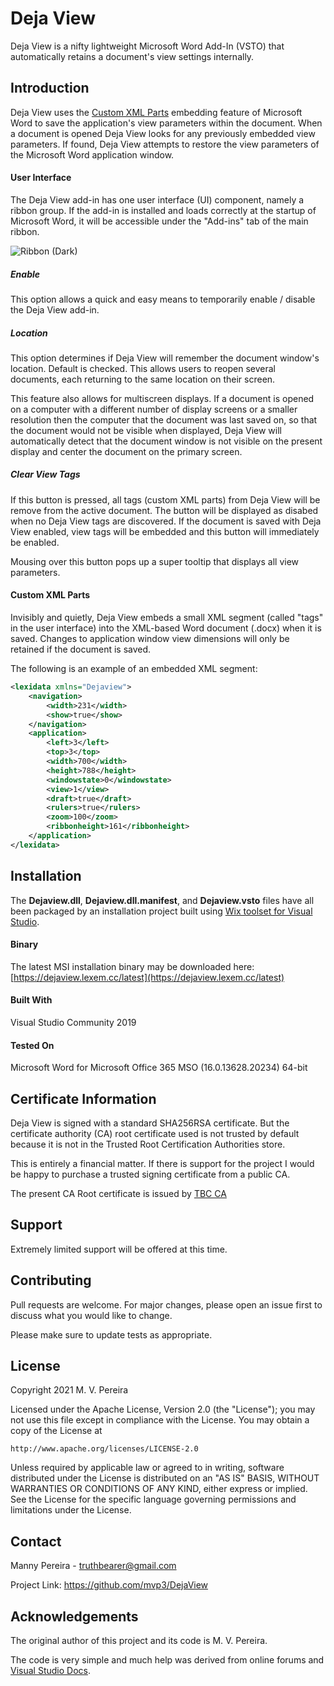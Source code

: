 ﻿# Deja View

Deja View is a nifty lightweight Microsoft Word Add-In (VSTO) that automatically retains a document's 
view settings internally.

## Introduction

Deja View uses the [Custom XML Parts](https://docs.microsoft.com/en-us/visualstudio/vsto/custom-xml-parts-overview?view=vs-2019) 
embedding feature of Microsoft Word to save the application's view parameters within the document.
When a document is opened Deja View looks for any previously embedded view parameters. If found, Deja View attempts to restore the view parameters of the 
Microsoft Word application window.

#### User Interface
The Deja View add-in has one user interface (UI) component, namely a ribbon group. If the add-in 
is installed and loads correctly at the startup of Microsoft Word, it will be accessible under
the "Add-ins" tab of the main ribbon.

![Ribbon (Dark)](https://dejaview.lexem.cc/images/ribbon_dark.png)
 
##### Enable
This option allows a quick and easy means to temporarily enable / disable the Deja View add-in. 

##### Location
This option determines if Deja View will remember the document window's location. Default is checked. 
This allows users to reopen several documents, each returning to the same location on their screen.

This feature also allows for multiscreen displays. If a document is opened on a computer with a different 
number of display screens or a smaller resolution then the computer that the document was last saved on, 
so that the document would not be visible when displayed, Deja View will automatically detect that the 
document window is not visible on the present display and center the document on the primary screen.

##### Clear View Tags
If this button is pressed, all tags (custom XML parts) from Deja View will be remove from the active document.
The button will be displayed as disabed when no Deja View tags are discovered. If the document is saved
with Deja View enabled, view tags will be embedded and this button will immediately be enabled.

Mousing over this button pops up a super tooltip that displays all view parameters.

#### Custom XML Parts
Invisibly and quietly, Deja View embeds a small XML segment (called "tags" in the user interface) 
into the XML-based Word document (.docx) when it is saved. Changes to application window view 
dimensions will only be retained if the document is saved.

The following is an example of an embedded XML segment:

```xml
<lexidata xmlns="Dejaview">
    <navigation>
        <width>231</width>
        <show>true</show>
    </navigation>
    <application>
        <left>3</left>
        <top>3</top>
        <width>700</width>
        <height>788</height>
        <windowstate>0</windowstate>
        <view>1</view>
        <draft>true</draft>
        <rulers>true</rulers>
        <zoom>100</zoom>
        <ribbonheight>161</ribbonheight>
    </application>
</lexidata>
```

## Installation

The **Dejaview.dll**, **Dejaview.dll.manifest**, and **Dejaview.vsto** files have all been packaged by an 
installation project built using [Wix toolset for Visual Studio](https://wixtoolset.org/).

#### Binary
The latest MSI installation binary may be downloaded here: [https://dejaview.lexem.cc/latest](https://dejaview.lexem.cc/latest)

#### Built With
Visual Studio Community 2019

#### Tested On
Microsoft Word for Microsoft Office 365 MSO (16.0.13628.20234) 64-bit

## Certificate Information
Deja View is signed with a standard SHA256RSA certificate. 
But the certificate authority (CA) root certificate used is not trusted by default
because it is not in the Trusted Root Certification Authorities store.

This is entirely a financial matter. If there is support for the project
I would be happy to purchase a trusted signing certificate from a 
public CA.

The present CA Root certificate is issued by [TBC CA](https://trinitybiblechurch.org/TBC-root-authority.crt)

## Support
Extremely limited support will be offered at this time.

## Contributing
Pull requests are welcome. For major changes, please open an issue first to discuss what you would like to change.

Please make sure to update tests as appropriate.

## License
Copyright 2021 M. V. Pereira

Licensed under the Apache License, Version 2.0 (the "License");
you may not use this file except in compliance with the License.
You may obtain a copy of the License at

    http://www.apache.org/licenses/LICENSE-2.0

Unless required by applicable law or agreed to in writing, software
distributed under the License is distributed on an "AS IS" BASIS,
WITHOUT WARRANTIES OR CONDITIONS OF ANY KIND, either express or implied.
See the License for the specific language governing permissions and
limitations under the License.

## Contact

Manny Pereira - truthbearer@gmail.com

Project Link: https://github.com/mvp3/DejaView

## Acknowledgements
The original author of this project and its code is M. V. Pereira.

The code is very simple and much help was derived from online 
forums and [Visual Studio Docs](https://docs.microsoft.com/en-us/visualstudio/?view=vs-2019).

